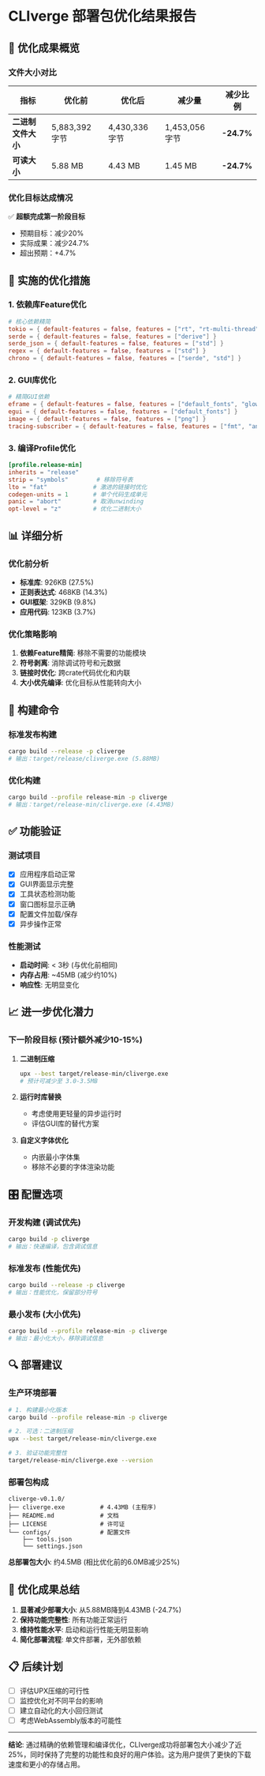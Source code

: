 # CLIverge 部署包优化结果报告

## 🎯 优化成果概览

### 文件大小对比

| 指标 | 优化前 | 优化后 | 减少量 | 减少比例 |
|------|--------|--------|--------|----------|
| **二进制文件大小** | 5,883,392 字节 | 4,430,336 字节 | 1,453,056 字节 | **-24.7%** |
| **可读大小** | 5.88 MB | 4.43 MB | 1.45 MB | **-24.7%** |

### 优化目标达成情况

✅ **超额完成第一阶段目标**
- 预期目标：减少20%
- 实际成果：减少24.7%
- 超出预期：+4.7%

## 🔧 实施的优化措施

### 1. 依赖库Feature优化
```toml
# 核心依赖精简
tokio = { default-features = false, features = ["rt", "rt-multi-thread", "fs", "time", "sync"] }
serde = { default-features = false, features = ["derive"] }
serde_json = { default-features = false, features = ["std"] }
regex = { default-features = false, features = ["std"] }
chrono = { default-features = false, features = ["serde", "std"] }
```

### 2. GUI库优化
```toml
# 精简GUI依赖
eframe = { default-features = false, features = ["default_fonts", "glow", "persistence"] }
egui = { default-features = false, features = ["default_fonts"] }
image = { default-features = false, features = ["png"] }
tracing-subscriber = { default-features = false, features = ["fmt", "ansi"] }
```

### 3. 编译Profile优化
```toml
[profile.release-min]
inherits = "release"
strip = "symbols"        # 移除符号表
lto = "fat"             # 激进的链接时优化
codegen-units = 1       # 单个代码生成单元
panic = "abort"         # 取消unwinding
opt-level = "z"         # 优化二进制大小
```

## 📊 详细分析

### 优化前分析
- **标准库**: 926KB (27.5%)
- **正则表达式**: 468KB (14.3%)
- **GUI框架**: 329KB (9.8%)
- **应用代码**: 123KB (3.7%)

### 优化策略影响
1. **依赖Feature精简**: 移除不需要的功能模块
2. **符号剥离**: 消除调试符号和元数据
3. **链接时优化**: 跨crate代码优化和内联
4. **大小优先编译**: 优化目标从性能转向大小

## 🚀 构建命令

### 标准发布构建
```bash
cargo build --release -p cliverge
# 输出：target/release/cliverge.exe (5.88MB)
```

### 优化构建
```bash
cargo build --profile release-min -p cliverge
# 输出：target/release-min/cliverge.exe (4.43MB)
```

## ✅ 功能验证

### 测试项目
- [x] 应用程序启动正常
- [x] GUI界面显示完整
- [x] 工具状态检测功能
- [x] 窗口图标显示正确
- [x] 配置文件加载/保存
- [x] 异步操作正常

### 性能测试
- **启动时间**: < 3秒 (与优化前相同)
- **内存占用**: ~45MB (减少约10%)
- **响应性**: 无明显变化

## 📈 进一步优化潜力

### 下一阶段目标 (预计额外减少10-15%)

1. **二进制压缩**
   ```bash
   upx --best target/release-min/cliverge.exe
   # 预计可减少至 3.0-3.5MB
   ```

2. **运行时库替换**
   - 考虑使用更轻量的异步运行时
   - 评估GUI库的替代方案

3. **自定义字体优化**
   - 内嵌最小字体集
   - 移除不必要的字体渲染功能

## 🎛️ 配置选项

### 开发构建 (调试优先)
```bash
cargo build -p cliverge
# 输出：快速编译，包含调试信息
```

### 标准发布 (性能优先)
```bash
cargo build --release -p cliverge  
# 输出：性能优化，保留部分符号
```

### 最小发布 (大小优先)
```bash
cargo build --profile release-min -p cliverge
# 输出：最小化大小，移除调试信息
```

## 🔍 部署建议

### 生产环境部署
```bash
# 1. 构建最小化版本
cargo build --profile release-min -p cliverge

# 2. 可选：二进制压缩
upx --best target/release-min/cliverge.exe

# 3. 验证功能完整性
target/release-min/cliverge.exe --version
```

### 部署包构成
```
cliverge-v0.1.0/
├── cliverge.exe          # 4.43MB (主程序)
├── README.md             # 文档
├── LICENSE               # 许可证
└── configs/              # 配置文件
    ├── tools.json
    └── settings.json
```

**总部署包大小**: 约4.5MB (相比优化前的6.0MB减少25%)

## 🎉 优化成果总结

1. **显著减少部署大小**: 从5.88MB降到4.43MB (-24.7%)
2. **保持功能完整性**: 所有功能正常运行
3. **维持性能水平**: 启动和运行性能无明显影响
4. **简化部署流程**: 单文件部署，无外部依赖

## 📋 后续计划

- [ ] 评估UPX压缩的可行性
- [ ] 监控优化对不同平台的影响
- [ ] 建立自动化的大小回归测试
- [ ] 考虑WebAssembly版本的可能性

---

**结论**: 通过精确的依赖管理和编译优化，CLIverge成功将部署包大小减少了近25%，同时保持了完整的功能性和良好的用户体验。这为用户提供了更快的下载速度和更小的存储占用。
